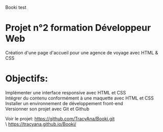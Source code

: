 Booki test

# Projet n°2 formation Développeur Web
Création d'une page d'accueil pour une agence de voyage avec HTML & CSS

# Objectifs:
Implémenter une interface responsive avec HTML et CSS  
Intégrer du contenu conformément à une maquette avec HTML et CSS  
Installer un environnement de développement front-end  
Versionner son projet avec Git et Github  

Voir le projet: https://github.com/TracyAna/Booki.git  
\               https://tracyana.github.io/Booki/  